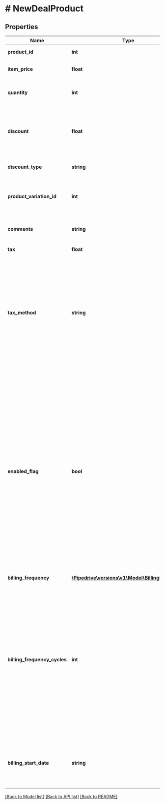 # # NewDealProduct

## Properties

Name | Type | Description | Notes
------------ | ------------- | ------------- | -------------
**product_id** | **int** | The ID of the product to use | [optional]
**item_price** | **float** | The price at which this product will be added to the deal | [optional]
**quantity** | **int** | How many items of this product will be added to the deal | [optional]
**discount** | **float** | The value of the discount. The &#x60;discount_type&#x60; field can be used to specify whether the value is an amount or a percentage | [optional] [default to 0]
**discount_type** | **string** | The type of the discount&#39;s value | [optional] [default to 'percentage']
**product_variation_id** | **int** | The ID of the product variation to use. When omitted, no variation will be used | [optional]
**comments** | **string** | A textual comment associated with this product-deal attachment | [optional]
**tax** | **float** | The tax percentage | [optional] [default to 0]
**tax_method** | **string** | The tax option to be applied to the products. When using &#x60;inclusive&#x60;, the tax percentage will already be included in the price. When using &#x60;exclusive&#x60;, the tax will not be included in the price. When using &#x60;none&#x60;, no tax will be added. Use the &#x60;tax&#x60; field for defining the tax percentage amount | [optional]
**enabled_flag** | **bool** | Whether the product is enabled for a deal or not  This makes it possible to add products to a deal with a specific price and discount criteria, but keep them disabled, which refrains them from being included in the deal value calculation. When omitted, the product will be marked as enabled by default  Not possible to disable the product if the deal has installments associated and the product is the last one enabled  Not possible to enable the product if the deal has installments associated and the product is recurring | [optional] [default to true]
**billing_frequency** | [**\Pipedrive\versions\v1\Model\BillingFrequency**](BillingFrequency.md) |  | [optional]
**billing_frequency_cycles** | **int** | Only available in Advanced and above plans  The number of times the billing frequency repeats for a product in a deal  When &#x60;billing_frequency&#x60; is set to &#x60;one-time&#x60;, this field must be &#x60;null&#x60;  When &#x60;billing_frequency&#x60; is set to &#x60;weekly&#x60;, this field cannot be &#x60;null&#x60;  For all the other values of &#x60;billing_frequency&#x60;, &#x60;null&#x60; represents a product billed indefinitely  Must be a positive integer less or equal to 208 | [optional]
**billing_start_date** | **string** | Only available in Advanced and above plans  The billing start date. Must be between 10 years in the past and 10 years in the future | [optional]

[[Back to Model list]](../README.md#documentation-for-models) [[Back to API list]](../README.md#documentation-for-api-endpoints) [[Back to README]](../README.md)

